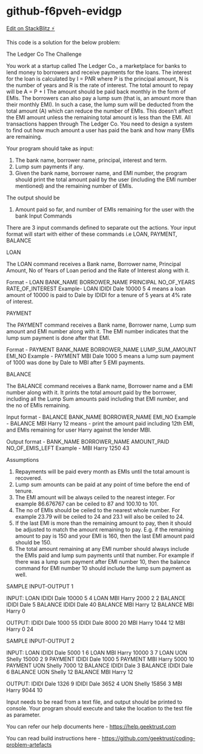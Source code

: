 # github-f6pveh-evidgp

[Edit on StackBlitz ⚡️](https://stackblitz.com/edit/github-f6pveh-evidgp)

This code is a solution for the below problem:

The Ledger Co
The Challenge

You work at a startup called The Ledger Co., a marketplace for banks to lend money to borrowers and receive payments for the loans. The interest for the loan is calculated by I = P*N*R where P is the principal amount, N is the number of years and R is the rate of interest. The total amount to repay will be A = P + I The amount should be paid back monthly in the form of EMIs. The borrowers can also pay a lump sum (that is, an amount more than their monthly EMI). In such a case, the lump sum will be deducted from the total amount (A) which can reduce the number of EMIs. This doesn’t affect the EMI amount unless the remaining total amount is less than the EMI. All transactions happen through The Ledger Co. You need to design a system to find out how much amount a user has paid the bank and how many EMIs are remaining.

Your program should take as input:

1. The bank name, borrower name, principal, interest and term.
2. Lump sum payments if any.
3. Given the bank name, borrower name, and EMI number, the program should print the total amount paid by the user (including the EMI number mentioned) and the remaining number of EMIs.

The output should be

1. Amount paid so far, and number of EMIs remaining for the user with the bank
   Input Commands

There are 3 input commands defined to separate out the actions. Your input format will start with either of these commands i.e LOAN, PAYMENT, BALANCE

LOAN

The LOAN command receives a Bank name, Borrower name, Principal Amount, No of Years of Loan period and the Rate of Interest along with it.

Format - LOAN BANK_NAME BORROWER_NAME PRINCIPAL NO_OF_YEARS RATE_OF_INTEREST
Example- LOAN IDIDI Dale 10000 5 4 means a loan amount of 10000 is paid to Dale by IDIDI for a tenure of 5 years at 4% rate of interest.

PAYMENT

The PAYMENT command receives a Bank name, Borrower name, Lump sum amount and EMI number along with it. The EMI number indicates that the lump sum payment is done after that EMI.

Format - PAYMENT BANK_NAME BORROWER_NAME LUMP_SUM_AMOUNT EMI_NO
Example - PAYMENT MBI Dale 1000 5 means a lump sum payment of 1000 was done by Dale to MBI after 5 EMI payments.

BALANCE

The BALANCE command receives a Bank name, Borrower name and a EMI number along with it. It prints the total amount paid by the borrower, including all the Lump Sum amounts paid including that EMI number, and the no of EMIs remaining.

Input format - BALANCE BANK_NAME BORROWER_NAME EMI_NO
Example - BALANCE MBI Harry 12 means - print the amount paid including 12th EMI, and EMIs remaining for user Harry against the lender MBI.

Output format - BANK_NAME BORROWER_NAME AMOUNT_PAID NO_OF_EMIS_LEFT
Example - MBI Harry 1250 43

Assumptions

1. Repayments will be paid every month as EMIs until the total amount is recovered.
2. Lump sum amounts can be paid at any point of time before the end of tenure.
3. The EMI amount will be always ceiled to the nearest integer. For example 86.676767 can be ceiled to 87 and 100.10 to 101.
4. The no of EMIs should be ceiled to the nearest whole number. For example 23.79 will be ceiled to 24 and 23.1 will also be ceiled to 24.
5. If the last EMI is more than the remaining amount to pay, then it should be adjusted to match the amount remaining to pay. E.g. if the remaining amount to pay is 150 and your EMI is 160, then the last EMI amount paid should be 150.
6. The total amount remaining at any EMI number should always include the EMIs paid and lump sum payments until that number. For example if there was a lump sum payment after EMI number 10, then the balance command for EMI number 10 should include the lump sum payment as well.

SAMPLE INPUT-OUTPUT 1

INPUT:
LOAN IDIDI Dale 10000 5 4
LOAN MBI Harry 2000 2 2
BALANCE IDIDI Dale 5
BALANCE IDIDI Dale 40
BALANCE MBI Harry 12
BALANCE MBI Harry 0

OUTPUT:
IDIDI Dale 1000 55
IDIDI Dale 8000 20
MBI Harry 1044 12
MBI Harry 0 24

SAMPLE INPUT-OUTPUT 2

INPUT:
LOAN IDIDI Dale 5000 1 6
LOAN MBI Harry 10000 3 7
LOAN UON Shelly 15000 2 9
PAYMENT IDIDI Dale 1000 5
PAYMENT MBI Harry 5000 10
PAYMENT UON Shelly 7000 12
BALANCE IDIDI Dale 3
BALANCE IDIDI Dale 6
BALANCE UON Shelly 12
BALANCE MBI Harry 12

OUTPUT:
IDIDI Dale 1326 9
IDIDI Dale 3652 4
UON Shelly 15856 3
MBI Harry 9044 10

Input needs to be read from a text file, and output should be printed to console. Your program should execute and take the location to the test file as parameter.

You can refer our help documents here - https://help.geektrust.com

You can read build instructions here - https://github.com/geektrust/coding-problem-artefacts
